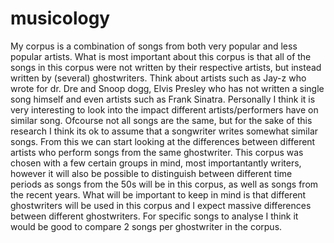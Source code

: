 # musicology
My corpus is a combination of songs from both very popular and less popular artists. What is most important about this corpus is that all of the songs in this corpus were not written by their respective artists, but instead written by (several) ghostwriters. Think about artists such as Jay-z who wrote for dr. Dre and Snoop dogg, Elvis Presley who has not written a single song himself and even artists such as Frank Sinatra. Personally I think it is very interesting to look into the impact different artists/performers have on similar song. Ofcourse not all songs are the same, but for the sake of this research I think its ok to assume that a songwriter writes somewhat similar songs.  From this we can start looking at the differences between different artists who perform songs from the same ghostwriter. This corpus was chosen with a few certain groups in mind, most importantantly writers, however it will also be possible to distinguish between different time periods as songs from the 50s will be in this corpus, as well as songs from the recent years. What will be important to keep in mind is that different ghostwriters will be used in this corpus and I expect massive differences between different ghostwriters. For specific songs to analyse I think it would be good to compare 2 songs per ghostwriter in the corpus.
